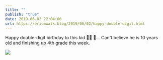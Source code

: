 ```yaml
---
title: ""
publish: "true"
date: 2019-06-02 22:04:00
url: https://ericmwalk.blog/2019/06/02/happy-double-digit.html
---
```


Happy double-digit birthday to this kid 🎉🎈 🎂... Can't believe he is 10 years old and finishing up 4th grade this week.

![](https://ericmwalk.blog/uploads/2022/c4ddc8a58e.jpg)